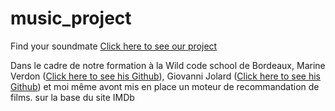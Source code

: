 # music_project
Find your soundmate
[Click here to see our project](https://share.streamlit.io/augustin-chab/music_project/main/Music_Github.py 'Our project')

Dans le cadre de notre formation à la Wild code school de Bordeaux, Marine Verdon ([Click here to see his Github](https://github.com/valentinbalzano)), Giovanni Jolard ([Click here to see his Github](https://github.com/GiovanniJolard)) et moi même avont mis en place un moteur de recommandation de films.  sur la base du site IMDb
